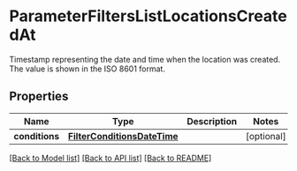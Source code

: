 # ParameterFiltersListLocationsCreatedAt

Timestamp representing the date and time when the location was created. The value is shown in the ISO 8601 format.

## Properties

Name | Type | Description | Notes
------------ | ------------- | ------------- | -------------
**conditions** | [**FilterConditionsDateTime**](FilterConditionsDateTime.md) |  | [optional] 

[[Back to Model list]](../README.md#documentation-for-models) [[Back to API list]](../README.md#documentation-for-api-endpoints) [[Back to README]](../README.md)


